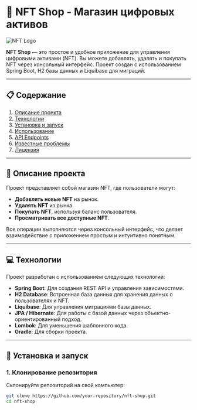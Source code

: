 # 🎨 NFT Shop - Магазин цифровых активов
![NFT Logo](https://postimg.cc/nXLnjs3c) <!-- Добавьте ссылку на ваш логотип -->

**NFT Shop** — это простое и удобное приложение для управления цифровыми активами (NFT). Вы можете добавлять, удалять и покупать NFT через консольный интерфейс. Проект создан с использованием Spring Boot, H2 базы данных и Liquibase для миграций.

---

## 📋 Содержание

1. [Описание проекта](#описание-проекта)
2. [Технологии](#технологии)
3. [Установка и запуск](#установка-и-запуск)
4. [Использование](#использование)
5. [API Endpoints](#api-endpoints)
6. [Известные проблемы](#известные-проблемы)
7. [Лицензия](#лицензия)

---

## 🌟 Описание проекта

Проект представляет собой магазин NFT, где пользователи могут:
- **Добавлять новые NFT** на рынок.
- **Удалять NFT** из рынка.
- **Покупать NFT**, используя баланс пользователя.
- **Просматривать все доступные NFT**.

Все операции выполняются через консольный интерфейс, что делает взаимодействие с приложением простым и интуитивно понятным.

---

## 💻 Технологии

Проект разработан с использованием следующих технологий:

- **Spring Boot**: Для создания REST API и управления зависимостями.
- **H2 Database**: Встроенная база данных для хранения данных о пользователях и NFT.
- **Liquibase**: Для управления миграциями базы данных.
- **JPA / Hibernate**: Для работы с базой данных через объектно-ориентированный подход.
- **Lombok**: Для уменьшения шаблонного кода.
- **Gradle**: Для сборки проекта.

---

## 🚀 Установка и запуск

### 1. Клонирование репозитория
Склонируйте репозиторий на свой компьютер:
```bash
git clone https://github.com/your-repository/nft-shop.git
cd nft-shop
